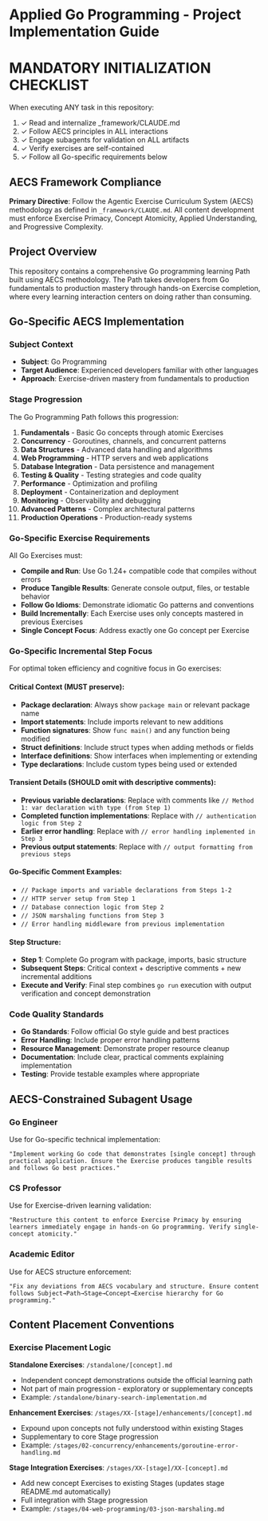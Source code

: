 # Applied Go Programming - Project Implementation Guide

# MANDATORY INITIALIZATION CHECKLIST
When executing ANY task in this repository:
1. ✓ Read and internalize _framework/CLAUDE.md 
2. ✓ Follow AECS principles in ALL interactions
3. ✓ Engage subagents for validation on ALL artifacts
4. ✓ Verify exercises are self-contained
5. ✓ Follow all Go-specific requirements below

## AECS Framework Compliance

**Primary Directive**: Follow the Agentic Exercise Curriculum System (AECS) methodology as defined in `_framework/CLAUDE.md`. All content development must enforce Exercise Primacy, Concept Atomicity, Applied Understanding, and Progressive Complexity.

## Project Overview

This repository contains a comprehensive Go programming learning Path built using AECS methodology. The Path takes developers from Go fundamentals to production mastery through hands-on Exercise completion, where every learning interaction centers on doing rather than consuming.

## Go-Specific AECS Implementation

### Subject Context
- **Subject**: Go Programming
- **Target Audience**: Experienced developers familiar with other languages
- **Approach**: Exercise-driven mastery from fundamentals to production

### Stage Progression

The Go Programming Path follows this progression:

1. **Fundamentals** - Basic Go concepts through atomic Exercises
2. **Concurrency** - Goroutines, channels, and concurrent patterns
3. **Data Structures** - Advanced data handling and algorithms  
4. **Web Programming** - HTTP servers and web applications
5. **Database Integration** - Data persistence and management
6. **Testing & Quality** - Testing strategies and code quality
7. **Performance** - Optimization and profiling
8. **Deployment** - Containerization and deployment
9. **Monitoring** - Observability and debugging
10. **Advanced Patterns** - Complex architectural patterns
11. **Production Operations** - Production-ready systems

### Go-Specific Exercise Requirements

All Go Exercises must:

- **Compile and Run**: Use Go 1.24+ compatible code that compiles without errors
- **Produce Tangible Results**: Generate console output, files, or testable behavior
- **Follow Go Idioms**: Demonstrate idiomatic Go patterns and conventions
- **Build Incrementally**: Each Exercise uses only concepts mastered in previous Exercises
- **Single Concept Focus**: Address exactly one Go concept per Exercise

### Go-Specific Incremental Step Focus

For optimal token efficiency and cognitive focus in Go exercises:

#### Critical Context (MUST preserve):
- **Package declaration**: Always show `package main` or relevant package name
- **Import statements**: Include imports relevant to new additions
- **Function signatures**: Show `func main()` and any function being modified
- **Struct definitions**: Include struct types when adding methods or fields
- **Interface definitions**: Show interfaces when implementing or extending
- **Type declarations**: Include custom types being used or extended

#### Transient Details (SHOULD omit with descriptive comments):
- **Previous variable declarations**: Replace with comments like `// Method 1: var declaration with type (from Step 1)`
- **Completed function implementations**: Replace with `// authentication logic from Step 2`
- **Earlier error handling**: Replace with `// error handling implemented in Step 3`
- **Previous output statements**: Replace with `// output formatting from previous steps`

#### Go-Specific Comment Examples:
- `// Package imports and variable declarations from Steps 1-2`
- `// HTTP server setup from Step 1`
- `// Database connection logic from Step 2` 
- `// JSON marshaling functions from Step 3`
- `// Error handling middleware from previous implementation`

#### Step Structure:
- **Step 1**: Complete Go program with package, imports, basic structure
- **Subsequent Steps**: Critical context + descriptive comments + new incremental additions
- **Execute and Verify**: Final step combines `go run` execution with output verification and concept demonstration

### Code Quality Standards

- **Go Standards**: Follow official Go style guide and best practices
- **Error Handling**: Include proper error handling patterns
- **Resource Management**: Demonstrate proper resource cleanup
- **Documentation**: Include clear, practical comments explaining implementation
- **Testing**: Provide testable examples where appropriate

## AECS-Constrained Subagent Usage

### Go Engineer
Use for Go-specific technical implementation:
```
"Implement working Go code that demonstrates [single concept] through practical application. Ensure the Exercise produces tangible results and follows Go best practices."
```

### CS Professor  
Use for Exercise-driven learning validation:
```
"Restructure this content to enforce Exercise Primacy by ensuring learners immediately engage in hands-on Go programming. Verify single-concept atomicity."
```

### Academic Editor
Use for AECS structure enforcement:
```
"Fix any deviations from AECS vocabulary and structure. Ensure content follows Subject→Path→Stage→Concept→Exercise hierarchy for Go programming."
```

## Content Placement Conventions

### Exercise Placement Logic

**Standalone Exercises**: `/standalone/[concept].md`
- Independent concept demonstrations outside the official learning path
- Not part of main progression - exploratory or supplementary concepts
- Example: `/standalone/binary-search-implementation.md`

**Enhancement Exercises**: `/stages/XX-[stage]/enhancements/[concept].md`  
- Expound upon concepts not fully understood within existing Stages
- Supplementary to core Stage progression
- Example: `/stages/02-concurrency/enhancements/goroutine-error-handling.md`

**Stage Integration Exercises**: `/stages/XX-[stage]/XX-[concept].md`
- Add new concept Exercises to existing Stages (updates stage README.md automatically)
- Full integration with Stage progression
- Example: `/stages/04-web-programming/03-json-marshaling.md`